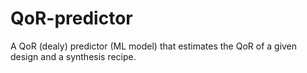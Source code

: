 # QoR-predictor
A QoR (dealy) predictor (ML model) that estimates the QoR of a given design and a synthesis recipe.
